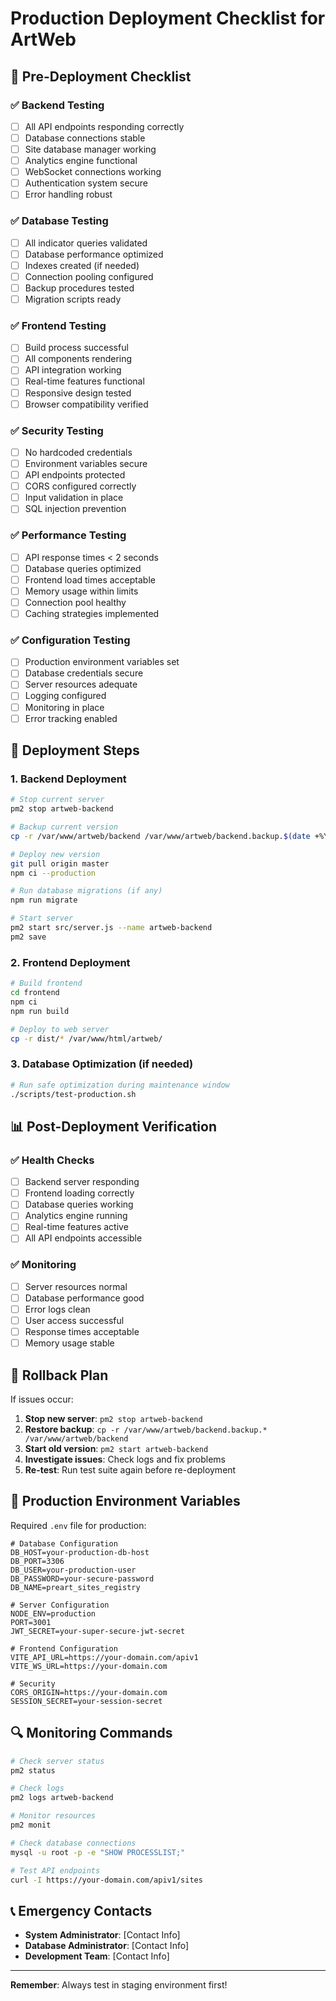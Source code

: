 # Production Deployment Checklist for ArtWeb

## 🚀 Pre-Deployment Checklist

### ✅ **Backend Testing**
- [ ] All API endpoints responding correctly
- [ ] Database connections stable
- [ ] Site database manager working
- [ ] Analytics engine functional
- [ ] WebSocket connections working
- [ ] Authentication system secure
- [ ] Error handling robust

### ✅ **Database Testing**
- [ ] All indicator queries validated
- [ ] Database performance optimized
- [ ] Indexes created (if needed)
- [ ] Connection pooling configured
- [ ] Backup procedures tested
- [ ] Migration scripts ready

### ✅ **Frontend Testing**
- [ ] Build process successful
- [ ] All components rendering
- [ ] API integration working
- [ ] Real-time features functional
- [ ] Responsive design tested
- [ ] Browser compatibility verified

### ✅ **Security Testing**
- [ ] No hardcoded credentials
- [ ] Environment variables secure
- [ ] API endpoints protected
- [ ] CORS configured correctly
- [ ] Input validation in place
- [ ] SQL injection prevention

### ✅ **Performance Testing**
- [ ] API response times < 2 seconds
- [ ] Database queries optimized
- [ ] Frontend load times acceptable
- [ ] Memory usage within limits
- [ ] Connection pool healthy
- [ ] Caching strategies implemented

### ✅ **Configuration Testing**
- [ ] Production environment variables set
- [ ] Database credentials secure
- [ ] Server resources adequate
- [ ] Logging configured
- [ ] Monitoring in place
- [ ] Error tracking enabled

## 🔧 **Deployment Steps**

### 1. **Backend Deployment**
```bash
# Stop current server
pm2 stop artweb-backend

# Backup current version
cp -r /var/www/artweb/backend /var/www/artweb/backend.backup.$(date +%Y%m%d_%H%M%S)

# Deploy new version
git pull origin master
npm ci --production

# Run database migrations (if any)
npm run migrate

# Start server
pm2 start src/server.js --name artweb-backend
pm2 save
```

### 2. **Frontend Deployment**
```bash
# Build frontend
cd frontend
npm ci
npm run build

# Deploy to web server
cp -r dist/* /var/www/html/artweb/
```

### 3. **Database Optimization** (if needed)
```bash
# Run safe optimization during maintenance window
./scripts/test-production.sh
```

## 📊 **Post-Deployment Verification**

### ✅ **Health Checks**
- [ ] Backend server responding
- [ ] Frontend loading correctly
- [ ] Database queries working
- [ ] Analytics engine running
- [ ] Real-time features active
- [ ] All API endpoints accessible

### ✅ **Monitoring**
- [ ] Server resources normal
- [ ] Database performance good
- [ ] Error logs clean
- [ ] User access successful
- [ ] Response times acceptable
- [ ] Memory usage stable

## 🚨 **Rollback Plan**

If issues occur:
1. **Stop new server**: `pm2 stop artweb-backend`
2. **Restore backup**: `cp -r /var/www/artweb/backend.backup.* /var/www/artweb/backend`
3. **Start old version**: `pm2 start artweb-backend`
4. **Investigate issues**: Check logs and fix problems
5. **Re-test**: Run test suite again before re-deployment

## 📝 **Production Environment Variables**

Required `.env` file for production:
```env
# Database Configuration
DB_HOST=your-production-db-host
DB_PORT=3306
DB_USER=your-production-user
DB_PASSWORD=your-secure-password
DB_NAME=preart_sites_registry

# Server Configuration
NODE_ENV=production
PORT=3001
JWT_SECRET=your-super-secure-jwt-secret

# Frontend Configuration
VITE_API_URL=https://your-domain.com/apiv1
VITE_WS_URL=https://your-domain.com

# Security
CORS_ORIGIN=https://your-domain.com
SESSION_SECRET=your-session-secret
```

## 🔍 **Monitoring Commands**

```bash
# Check server status
pm2 status

# Check logs
pm2 logs artweb-backend

# Monitor resources
pm2 monit

# Check database connections
mysql -u root -p -e "SHOW PROCESSLIST;"

# Test API endpoints
curl -I https://your-domain.com/apiv1/sites
```

## 📞 **Emergency Contacts**

- **System Administrator**: [Contact Info]
- **Database Administrator**: [Contact Info]
- **Development Team**: [Contact Info]

---

**Remember**: Always test in staging environment first!
